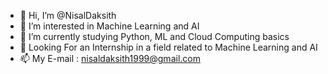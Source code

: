 - 👋 Hi, I’m @NisalDaksith
- 👀 I’m interested in Machine Learning and AI
- 🌱 I’m currently studying Python, ML and Cloud Computing basics
- 💞️ Looking For an Internship in a field related to Machine Learning and AI
- 📫 My E-mail : nisaldaksith1999@gmail.com

<!---
NisalDaksith/NisalDaksith is a ✨ special ✨ repository because its `README.md` (this file) appears on your GitHub profile.
You can click the Preview link to take a look at your changes.
--->
